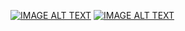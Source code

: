 [![IMAGE ALT TEXT](http://img.youtube.com/vi/ReFyYiTDKEo/0.jpg)](https://www.youtube.com/watch?v=ReFyYiTDKEo "第13周翻轉教學建構子與檔案分離")
[![IMAGE ALT TEXT](http://img.youtube.com/vi/OStcVtVEZPs/0.jpg)](https://www.youtube.com/watch?v=OStcVtVEZPs "建構子,解構子,介面與實作分離檔")
